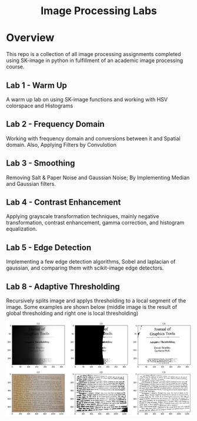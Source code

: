 <h1 align="center">
  Image Processing Labs
</h1>

# Overview

This repo is a collection of all image processing assignments completed using SK-image in python in fulfillment of an academic image processing course.

## Lab 1 - Warm Up

A warm up lab on using SK-image functions and working with HSV colorspace and Histograms

## Lab 2 - Frequency Domain

Working with frequency domain and conversions between it and Spatial domain. Also, Applying Filters by Convulotion

## Lab 3 - Smoothing

Removing Salt & Paper Noise and Gaussian Noise; By Implementing Median and Gaussian filters.

## Lab 4 - Contrast Enhancement

Applying grayscale transformation techniques, mainly negative transformation, contrast enhancement, gamma correction, and histogram equalization.

## Lab 5 - Edge Detection

Implementing a few edge detection algorithms, Sobel and laplacian of gaussian, and comparing them with scikit-image edge detectors.

## Lab 8 - Adaptive Thresholding

Recursively splits image and applys thresholding to a local segment of the image. Some examples are shown below (middle image is the result of global thresholding and right one is local thresholding)

<div align="center">
<img src="./Lab8/Highlights/output1.png" alt="Equation" style="width:800px;">
<img src="./Lab8/Highlights/output2.png" alt="Equation" style="width:800px;">
</div>

